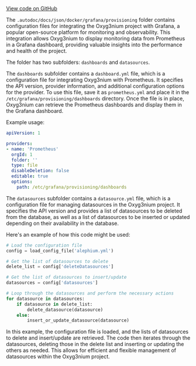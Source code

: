[View code on GitHub](https://github.com/alephium/alephium/.autodoc/docs/json/docker/grafana/provisioning)

The `.autodoc/docs/json/docker/grafana/provisioning` folder contains configuration files for integrating the Oxyg3nium project with Grafana, a popular open-source platform for monitoring and observability. This integration allows Oxyg3nium to display monitoring data from Prometheus in a Grafana dashboard, providing valuable insights into the performance and health of the project.

The folder has two subfolders: `dashboards` and `datasources`.

The `dashboards` subfolder contains a `dashboard.yml` file, which is a configuration file for integrating Oxyg3nium with Prometheus. It specifies the API version, provider information, and additional configuration options for the provider. To use this file, save it as `prometheus.yml` and place it in the `/etc/grafana/provisioning/dashboards` directory. Once the file is in place, Oxyg3nium can retrieve the Prometheus dashboards and display them in the Grafana dashboard.

Example usage:

```yaml
apiVersion: 1

providers:
- name: 'Prometheus'
  orgId: 1
  folder: ''
  type: file
  disableDeletion: false
  editable: true
  options:
    path: /etc/grafana/provisioning/dashboards
```

The `datasources` subfolder contains a `datasource.yml` file, which is a configuration file for managing datasources in the Oxyg3nium project. It specifies the API version and provides a list of datasources to be deleted from the database, as well as a list of datasources to be inserted or updated depending on their availability in the database.

Here's an example of how this code might be used:

```python
# Load the configuration file
config = load_config_file('alephium.yml')

# Get the list of datasources to delete
delete_list = config['deleteDatasources']

# Get the list of datasources to insert/update
datasources = config['datasources']

# Loop through the datasources and perform the necessary actions
for datasource in datasources:
    if datasource in delete_list:
        delete_datasource(datasource)
    else:
        insert_or_update_datasource(datasource)
```

In this example, the configuration file is loaded, and the lists of datasources to delete and insert/update are retrieved. The code then iterates through the datasources, deleting those in the delete list and inserting or updating the others as needed. This allows for efficient and flexible management of datasources within the Oxyg3nium project.
